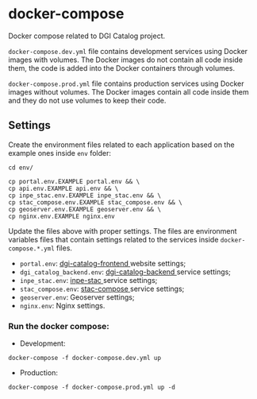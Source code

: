 # docker-compose

Docker compose related to DGI Catalog project.

`docker-compose.dev.yml` file contains development services using Docker images with volumes. The Docker images do not contain all code inside them, the code is added into the Docker containers through volumes.

`docker-compose.prod.yml` file contains production services using Docker images without volumes. The Docker images contain all code inside them and they do not use volumes to keep their code.


## Settings

Create the environment files related to each application based on the example ones inside `env` folder:

```
cd env/

cp portal.env.EXAMPLE portal.env && \
cp api.env.EXAMPLE api.env && \
cp inpe_stac.env.EXAMPLE inpe_stac.env && \
cp stac_compose.env.EXAMPLE stac_compose.env && \
cp geoserver.env.EXAMPLE geoserver.env && \
cp nginx.env.EXAMPLE nginx.env
```

Update the files above with proper settings. The files are environment variables files that contain settings related to the services inside `docker-compose.*.yml` files.

- `portal.env`: [dgi-catalog-frontend
](https://github.com/dgi-catalog/dgi-catalog-frontend) website settings;
- `dgi_catalog_backend.env`: [dgi-catalog-backend
](https://github.com/dgi-catalog/dgi-catalog-backend) service settings;
- `inpe_stac.env`: [inpe-stac
](https://github.com/gqueiroz/inpe-stac) service settings;
- `stac_compose.env`: [stac-compose
](https://github.com/dgi-catalog/stac-compose) service settings;
- `geoserver.env`: Geoserver settings;
- `nginx.env`: Nginx settings.


### Run the docker compose:

- Development:

```
docker-compose -f docker-compose.dev.yml up
```

- Production:

```
docker-compose -f docker-compose.prod.yml up -d
```
